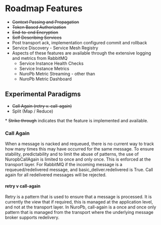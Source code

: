 # Roadmap Features

* ~~Context Passing and Propagation~~
* ~~Token Based Authorization~~
* ~~End-to-end Encryption~~
* ~~Self Describing Services~~
* Post transport ack, implementation configured commit and rollback
* Service Discovery - Service Mesh Registry
* Aspects of these features are available through the extensive logging and metrics from RabbitMQ
  * Service Instance Health Checks
  * Service Instance Metrics
  * NuroPb Metric Streaming - other than 
  * NuroPb Metric Dashboard

## Experimental Paradigms 

* ~~Call Again (retry v. call-again)~~
* Split (Map / Reduce)

\* ~~Strike through~~ indicates that the feature is implemented and available.

### Call Again
When a message is nacked and requeued, there is no current way to track how many
times this may have occurred for the same message. To ensure stability, 
predictability and to limit the abuse of patterns, the use of NuropbCallAgain is 
limited to once and only once. This is enforced at the transport layer. For RabbitMQ
if the incoming message is a requeued/redelivered message, and 
basic_deliver.redelivered is True. Call again for all redelivered messages will be 
rejected.

#### retry v call-again
Retry is a pattern that is used to ensure that a message is processed. It is currently
the view that if required, this is managed at the application level, and not at the 
transport layer. In NuroPb, call-again is a once and once only pattern that is managed 
from the transport where the underlying message broker supports redelivery.  